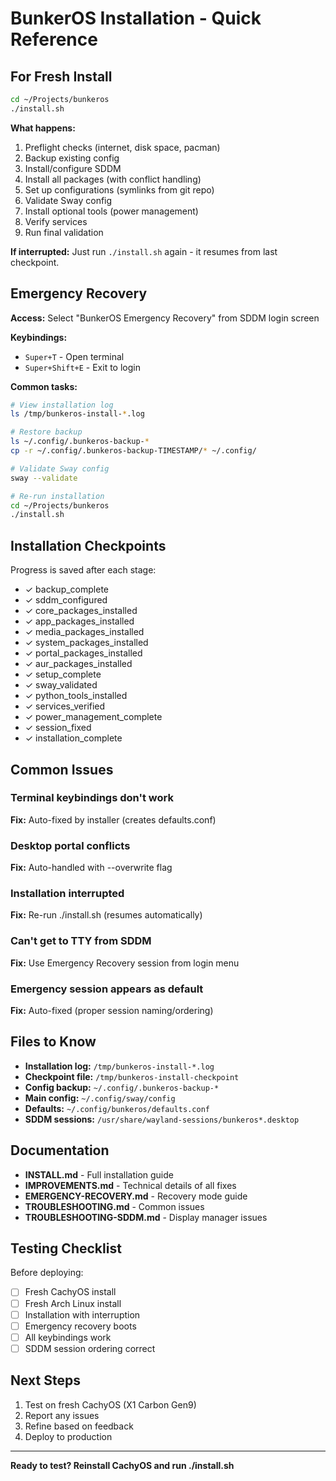 # BunkerOS Installation - Quick Reference

## For Fresh Install

```bash
cd ~/Projects/bunkeros
./install.sh
```

**What happens:**
1. Preflight checks (internet, disk space, pacman)
2. Backup existing config
3. Install/configure SDDM
4. Install all packages (with conflict handling)
5. Set up configurations (symlinks from git repo)
6. Validate Sway config
7. Install optional tools (power management)
8. Verify services
9. Run final validation

**If interrupted:** Just run `./install.sh` again - it resumes from last checkpoint.

## Emergency Recovery

**Access:** Select "BunkerOS Emergency Recovery" from SDDM login screen

**Keybindings:**
- `Super+T` - Open terminal
- `Super+Shift+E` - Exit to login

**Common tasks:**
```bash
# View installation log
ls /tmp/bunkeros-install-*.log

# Restore backup
ls ~/.config/.bunkeros-backup-*
cp -r ~/.config/.bunkeros-backup-TIMESTAMP/* ~/.config/

# Validate Sway config
sway --validate

# Re-run installation
cd ~/Projects/bunkeros
./install.sh
```

## Installation Checkpoints

Progress is saved after each stage:
- ✓ backup_complete
- ✓ sddm_configured
- ✓ core_packages_installed
- ✓ app_packages_installed
- ✓ media_packages_installed
- ✓ system_packages_installed
- ✓ portal_packages_installed
- ✓ aur_packages_installed
- ✓ setup_complete
- ✓ sway_validated
- ✓ python_tools_installed
- ✓ services_verified
- ✓ power_management_complete
- ✓ session_fixed
- ✓ installation_complete

## Common Issues

### Terminal keybindings don't work
**Fix:** Auto-fixed by installer (creates defaults.conf)

### Desktop portal conflicts
**Fix:** Auto-handled with --overwrite flag

### Installation interrupted
**Fix:** Re-run ./install.sh (resumes automatically)

### Can't get to TTY from SDDM
**Fix:** Use Emergency Recovery session from login menu

### Emergency session appears as default
**Fix:** Auto-fixed (proper session naming/ordering)

## Files to Know

- **Installation log:** `/tmp/bunkeros-install-*.log`
- **Checkpoint file:** `/tmp/bunkeros-install-checkpoint`
- **Config backup:** `~/.config/.bunkeros-backup-*`
- **Main config:** `~/.config/sway/config`
- **Defaults:** `~/.config/bunkeros/defaults.conf`
- **SDDM sessions:** `/usr/share/wayland-sessions/bunkeros*.desktop`

## Documentation

- **INSTALL.md** - Full installation guide
- **IMPROVEMENTS.md** - Technical details of all fixes
- **EMERGENCY-RECOVERY.md** - Recovery mode guide
- **TROUBLESHOOTING.md** - Common issues
- **TROUBLESHOOTING-SDDM.md** - Display manager issues

## Testing Checklist

Before deploying:
- [ ] Fresh CachyOS install
- [ ] Fresh Arch Linux install
- [ ] Installation with interruption
- [ ] Emergency recovery boots
- [ ] All keybindings work
- [ ] SDDM session ordering correct

## Next Steps

1. Test on fresh CachyOS (X1 Carbon Gen9)
2. Report any issues
3. Refine based on feedback
4. Deploy to production

---

**Ready to test? Reinstall CachyOS and run ./install.sh**
